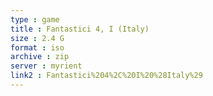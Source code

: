 ```yaml
---
type : game
title : Fantastici 4, I (Italy)
size : 2.4 G
format : iso
archive : zip
server : myrient
link2 : Fantastici%204%2C%20I%20%28Italy%29
---
```

